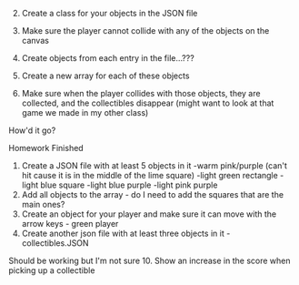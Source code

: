 
2. Create a class for your objects in the JSON file


5. Make sure the player cannot collide with any of the objects on the canvas

7. Create objects from each entry in the file…???
8. Create a new array for each of these objects
9. Make sure when the player collides with those objects, they are collected, and the collectibles disappear (might want to look at that game we made in my other class)



How'd it go?


Homework Finished
1. Create a JSON file with at least 5 objects in it
    -warm pink/purple (can't hit cause it is in the middle of the lime square)
    -light green rectangle
    -light blue square
    -light blue purple
    -light pink purple
3. Add all objects to the array - do I need to add the squares that are the main ones?
4. Create an object for your player and make sure it can move with the arrow keys - green player
6. Create another json file with at least three objects in it - collectibles.JSON


Should be working but I'm not sure
10. Show an increase in the score when picking up a collectible
